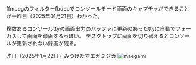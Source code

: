 ffmpegのフィルターfbdebでコンソールモード画面のキャプチャができることが一昨日（2025年01月21日）わかった。

複数あるコンソールttyの画面出力のバッファに更新のあったttyに自動でフォーカスして画面を録画するっぽい。
デスクトップに画面を切り替えるとコンソールが更新されない録画が残る。




昨日（2025年1月22日）みつけたマエガミジカ
![maegami](https://upload.wikimedia.org/wikipedia/commons/thumb/c/c0/Tufteddeer-2.jpg/800px-Tufteddeer-2.jpg)
